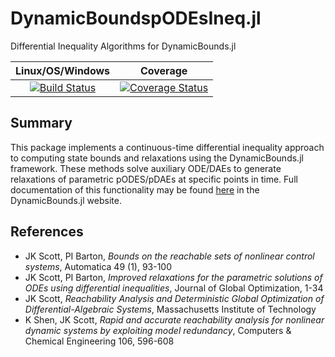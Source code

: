 # DynamicBoundspODEsIneq.jl
Differential Inequality Algorithms for DynamicBounds.jl

| **Linux/OS/Windows**                                                                     | **Coverage**                                             |                       
|:--------------------------------------------------------------------------------:|:-------------------------------------------------------:|
| [![Build Status](https://github.com/PSORLab/DynamicBoundspODEsIneq.jl/workflows/CI/badge.svg?branch=master)](https://github.com/PSORLab/DynamicBoundspODEsIneq.jl/actions?query=workflow%3ACI)  | [![Coverage Status](https://coveralls.io/repos/github/PSORLab/DynamicBoundspODEsIneq.jl/badge.svg?branch=master)](https://coveralls.io/github/PSORLab/DynamicBoundspODEsIneq.jl?branch=master)                        

## Summary
This package implements a continuous-time differential inequality approach to
computing state bounds and relaxations using the DynamicBounds.jl framework. These methods solve auxiliary ODE/DAEs to generate relaxations of parametric pODES/pDAEs at specific points in time. Full documentation of this functionality may be found [here](https://psorlab.github.io/DynamicBounds.jl/dev/pODEsIneq/pODEsIneq) in the DynamicBounds.jl website.

## References
- JK Scott, PI Barton, *Bounds on the reachable sets of nonlinear control systems*,
  Automatica 49 (1), 93-100
- JK Scott, PI Barton, *Improved relaxations for the parametric solutions of ODEs using differential inequalities*, Journal of Global Optimization, 1-34
- JK Scott, *Reachability Analysis and Deterministic Global Optimization of Differential-Algebraic Systems*, Massachusetts Institute of Technology
- K Shen, JK Scott, *Rapid and accurate reachability analysis for nonlinear dynamic systems by exploiting model redundancy*, Computers & Chemical Engineering 106, 596-608
